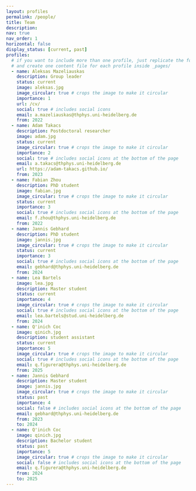 ```yaml
---
layout: profiles
permalink: /people/
title: Team
description:
nav: true
nav_order: 1
horizontal: false
display_status: [current, past]
profiles:
  # if you want to include more than one profile, just replicate the following block
  # and create one content file for each profile inside _pages/
  - name: Aleksas Mazeliauskas
    description: Group leader
    status: current
    image: aleksas.jpg
    image_circular: true # crops the image to make it circular
    importance: 1
    url: /cv/
    social: true # includes social icons
    email: a.mazeliauskas@thphys.uni-heidelberg.de
    from: 2022
  - name: Adam Takacs
    description: Postdoctoral researcher
    image: adam.jpg
    status: current
    image_circular: true # crops the image to make it circular
    importance: 2
    social: true # includes social icons at the bottom of the page
    email: a.takacs@thphys.uni-heidelberg.de
    url: https://adam-takacs.github.io/
    from: 2023
  - name: Fabian Zhou
    description: PhD student
    image: fabian.jpg
    image_circular: true # crops the image to make it circular
    status: current
    importance: 3
    social: true # includes social icons at the bottom of the page
    email: f.zhou@thphys.uni-heidelberg.de
    from: 2022
  - name: Jannis Gebhard
    description: PhD student
    image: jannis.jpg
    image_circular: true # crops the image to make it circular
    status: current
    importance: 3
    social: true # includes social icons at the bottom of the page
    email: gebhard@thphys.uni-heidelberg.de 
    from: 2024
  - name: Lea Bartels
    image: lea.jpg
    description: Master student
    status: current
    importance: 4
    image_circular: true # crops the image to make it circular
    social: true # includes social icons at the bottom of the page
    email: lea.bartels@stud.uni-heidelberg.de    
    from: 2024
  - name: Q'inich Coc 
    image: qinich.jpg
    description: student assistant
    status: current
    importance: 5
    image_circular: true # crops the image to make it circular
    social: true # includes social icons at the bottom of the page
    email: q.figurera@thphys.uni-heidelberg.de    
    from: 2025
  - name: Jannis Gebhard
    description: Master student
    image: jannis.jpg
    image_circular: true # crops the image to make it circular
    status: past
    importance: 4
    social: false # includes social icons at the bottom of the page
    email: gebhard@thphys.uni-heidelberg.de 
    from: 2023
    to: 2024
  - name: Q'inich Coc 
    image: qinich.jpg
    description: Bachelor student
    status: past
    importance: 5
    image_circular: true # crops the image to make it circular
    social: false # includes social icons at the bottom of the page
    email: q.figurera@thphys.uni-heidelberg.de    
    from: 2024
    to: 2025
---
```

